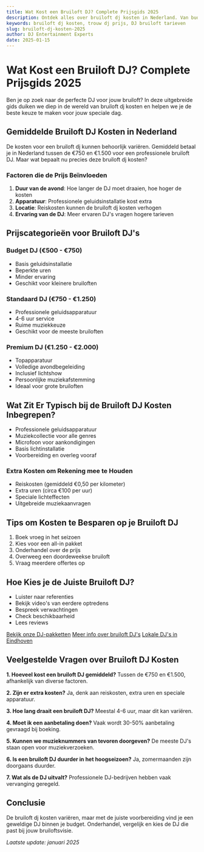 ```yaml
---
title: Wat Kost een Bruiloft DJ? Complete Prijsgids 2025
description: Ontdek alles over bruiloft dj kosten in Nederland. Van budgetvriendelijk tot all-inclusive, wij helpen je de perfecte DJ te vinden.
keywords: bruiloft dj kosten, trouw dj prijs, DJ bruiloft tarieven
slug: bruiloft-dj-kosten-2025
author: DJ Entertainment Experts
date: 2025-01-15
---
```


# Wat Kost een Bruiloft DJ? Complete Prijsgids 2025

Ben je op zoek naar de perfecte DJ voor jouw bruiloft? In deze uitgebreide gids duiken we diep in de wereld van bruiloft dj kosten en helpen we je de beste keuze te maken voor jouw speciale dag.

## Gemiddelde Bruiloft DJ Kosten in Nederland

De kosten voor een bruiloft dj kunnen behoorlijk variëren. Gemiddeld betaal je in Nederland tussen de €750 en €1.500 voor een professionele bruiloft DJ. Maar wat bepaalt nu precies deze bruiloft dj kosten?

### Factoren die de Prijs Beïnvloeden

1. **Duur van de avond**: Hoe langer de DJ moet draaien, hoe hoger de kosten
2. **Apparatuur**: Professionele geluidsinstallatie kost extra
3. **Locatie**: Reiskosten kunnen de bruiloft dj kosten verhogen
4. **Ervaring van de DJ**: Meer ervaren DJ's vragen hogere tarieven

## Prijscategorieën voor Bruiloft DJ's

### Budget DJ (€500 - €750)
- Basis geluidsinstallatie
- Beperkte uren
- Minder ervaring
- Geschikt voor kleinere bruiloften

### Standaard DJ (€750 - €1.250)
- Professionele geluidsapparatuur
- 4-6 uur service
- Ruime muziekkeuze
- Geschikt voor de meeste bruiloften

### Premium DJ (€1.250 - €2.000)
- Topapparatuur
- Volledige avondbegeleiding
- Inclusief lichtshow
- Persoonlijke muziekafstemming
- Ideaal voor grote bruiloften

## Wat Zit Er Typisch bij de Bruiloft DJ Kosten Inbegrepen?

- Professionele geluidsapparatuur
- Muziekcollectie voor alle genres
- Microfoon voor aankondigingen
- Basis lichtinstallatie
- Voorbereiding en overleg vooraf

### Extra Kosten om Rekening mee te Houden

- Reiskosten (gemiddeld €0,50 per kilometer)
- Extra uren (circa €100 per uur)
- Speciale lichteffecten
- Uitgebreide muziekaanvragen

## Tips om Kosten te Besparen op je Bruiloft DJ

1. Boek vroeg in het seizoen
2. Kies voor een all-in pakket
3. Onderhandel over de prijs
4. Overweeg een doordeweekse bruiloft
5. Vraag meerdere offertes op

## Hoe Kies je de Juiste Bruiloft DJ?

- Luister naar referenties
- Bekijk video's van eerdere optredens
- Bespreek verwachtingen
- Check beschikbaarheid
- Lees reviews

[Bekijk onze DJ-pakketten](/pakketten)
[Meer info over bruiloft DJ's](/bruiloft-dj)
[Lokale DJ's in Eindhoven](/dj-eindhoven)

## Veelgestelde Vragen over Bruiloft DJ Kosten

**1. Hoeveel kost een bruiloft DJ gemiddeld?**
Tussen de €750 en €1.500, afhankelijk van diverse factoren.

**2. Zijn er extra kosten?**
Ja, denk aan reiskosten, extra uren en speciale apparatuur.

**3. Hoe lang draait een bruiloft DJ?**
Meestal 4-6 uur, maar dit kan variëren.

**4. Moet ik een aanbetaling doen?**
Vaak wordt 30-50% aanbetaling gevraagd bij boeking.

**5. Kunnen we muzieknummers van tevoren doorgeven?**
De meeste DJ's staan open voor muziekverzoeken.

**6. Is een bruiloft DJ duurder in het hoogseizoen?**
Ja, zomermaanden zijn doorgaans duurder.

**7. Wat als de DJ uitvalt?**
Professionele DJ-bedrijven hebben vaak vervanging geregeld.

## Conclusie

De bruiloft dj kosten variëren, maar met de juiste voorbereiding vind je een geweldige DJ binnen je budget. Onderhandel, vergelijk en kies de DJ die past bij jouw bruiloftsvisie.

*Laatste update: januari 2025*
